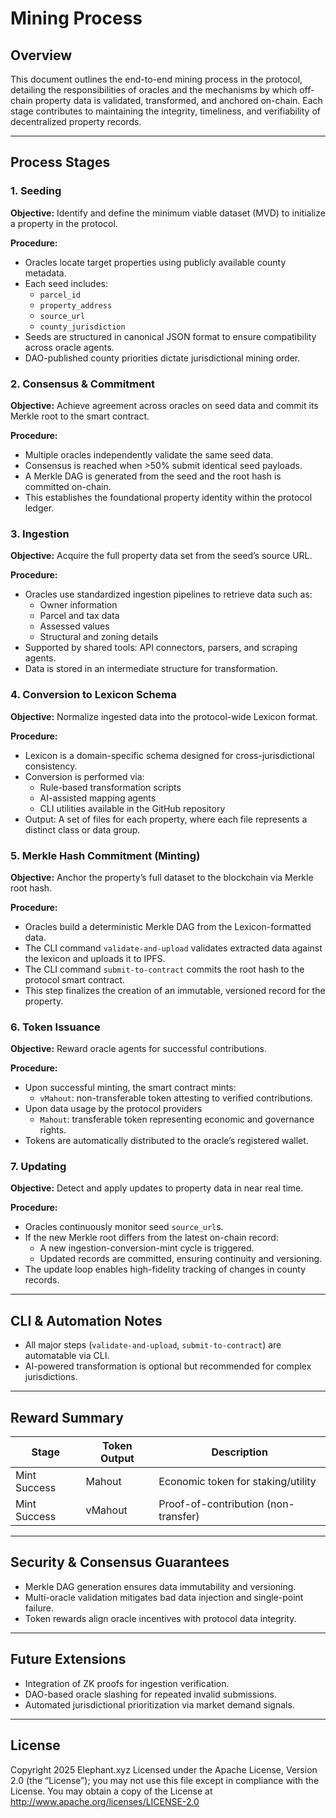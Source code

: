 # Mining Process

## Overview

This document outlines the end-to-end mining process in the protocol, detailing the responsibilities of oracles and the mechanisms by which off-chain property data is validated, transformed, and anchored on-chain. Each stage contributes to maintaining the integrity, timeliness, and verifiability of decentralized property records.

---

## Process Stages

### 1. Seeding

**Objective:** Identify and define the minimum viable dataset (MVD) to initialize a property in the protocol.

**Procedure:**

- Oracles locate target properties using publicly available county metadata.
- Each seed includes:
  - `parcel_id`
  - `property_address`
  - `source_url`
  - `county_jurisdiction`
- Seeds are structured in canonical JSON format to ensure compatibility across oracle agents.
- DAO-published county priorities dictate jurisdictional mining order.

### 2. Consensus & Commitment

**Objective:** Achieve agreement across oracles on seed data and commit its Merkle root to the smart contract.

**Procedure:**

- Multiple oracles independently validate the same seed data.
- Consensus is reached when >50% submit identical seed payloads.
- A Merkle DAG is generated from the seed and the root hash is committed on-chain.
- This establishes the foundational property identity within the protocol ledger.

### 3. Ingestion

**Objective:** Acquire the full property data set from the seed’s source URL.

**Procedure:**

- Oracles use standardized ingestion pipelines to retrieve data such as:
  - Owner information
  - Parcel and tax data
  - Assessed values
  - Structural and zoning details
- Supported by shared tools: API connectors, parsers, and scraping agents.
- Data is stored in an intermediate structure for transformation.

### 4. Conversion to Lexicon Schema

**Objective:** Normalize ingested data into the protocol-wide Lexicon format.

**Procedure:**

- Lexicon is a domain-specific schema designed for cross-jurisdictional consistency.
- Conversion is performed via:
  - Rule-based transformation scripts
  - AI-assisted mapping agents
  - CLI utilities available in the GitHub repository
- Output: A set of files for each property, where each file represents a distinct class or data group.

### 5. Merkle Hash Commitment (Minting)

**Objective:** Anchor the property’s full dataset to the blockchain via Merkle root hash.

**Procedure:**

- Oracles build a deterministic Merkle DAG from the Lexicon-formatted data.
- The CLI command `validate-and-upload` validates extracted data against the lexicon and uploads it to IPFS.
- The CLI command `submit-to-contract` commits the root hash to the protocol smart contract.
- This step finalizes the creation of an immutable, versioned record for the property.

### 6. Token Issuance

**Objective:** Reward oracle agents for successful contributions.

**Procedure:**

- Upon successful minting, the smart contract mints:
  - `vMahout`: non-transferable token attesting to verified contributions.
- Upon data usage by the protocol providers
  - `Mahout`: transferable token representing economic and governance rights.
- Tokens are automatically distributed to the oracle’s registered wallet.

### 7. Updating

**Objective:** Detect and apply updates to property data in near real time.

**Procedure:**

- Oracles continuously monitor seed `source_url`s.
- If the new Merkle root differs from the latest on-chain record:
  - A new ingestion-conversion-mint cycle is triggered.
  - Updated records are committed, ensuring continuity and versioning.
- The update loop enables high-fidelity tracking of changes in county records.

---

## CLI & Automation Notes

- All major steps (`validate-and-upload`, `submit-to-contract`) are automatable via CLI.
- AI-powered transformation is optional but recommended for complex jurisdictions.

---

## Reward Summary

| Stage        | Token Output | Description                          |
| ------------ | ------------ | ------------------------------------ |
| Mint Success | Mahout       | Economic token for staking/utility   |
| Mint Success | vMahout      | Proof-of-contribution (non-transfer) |

---

## Security & Consensus Guarantees

- Merkle DAG generation ensures data immutability and versioning.
- Multi-oracle validation mitigates bad data injection and single-point failure.
- Token rewards align oracle incentives with protocol data integrity.

---

## Future Extensions

- Integration of ZK proofs for ingestion verification.
- DAO-based oracle slashing for repeated invalid submissions.
- Automated jurisdictional prioritization via market demand signals.

---

## License

Copyright 2025 Elephant.xyz
Licensed under the Apache License, Version 2.0 (the “License”); you may not use this file except in compliance with the License.
You may obtain a copy of the License at http://www.apache.org/licenses/LICENSE-2.0
